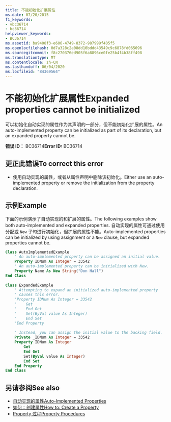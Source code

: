 ```yaml
---
title: 不能初始化扩展属性
ms.date: 07/20/2015
f1_keywords:
- vbc36714
- bc36714
helpviewer_keywords:
- BC36714
ms.assetid: ba9408f3-e606-4749-8372-987999f405f5
ms.openlocfilehash: 0d7a328c2a08dd10bddd43549c9c6878fd065096
ms.sourcegitcommit: f8c270376ed905f6a8896ce0fe25b4f4b38ff498
ms.translationtype: MT
ms.contentlocale: zh-CN
ms.lasthandoff: 06/04/2020
ms.locfileid: "84369564"
---
```

# <a name="expanded-properties-cannot-be-initialized"></a><span data-ttu-id="a8172-102">不能初始化扩展属性</span><span class="sxs-lookup"><span data-stu-id="a8172-102">Expanded properties cannot be initialized</span></span>
<span data-ttu-id="a8172-103">可以初始化自动实现的属性作为其声明的一部分，但不能初始化扩展的属性。</span><span class="sxs-lookup"><span data-stu-id="a8172-103">An auto-implemented property can be initialized as part of its declaration, but an expanded property cannot be.</span></span>  
  
 <span data-ttu-id="a8172-104">**错误 ID：** BC36714</span><span class="sxs-lookup"><span data-stu-id="a8172-104">**Error ID:** BC36714</span></span>  
  
## <a name="to-correct-this-error"></a><span data-ttu-id="a8172-105">更正此错误</span><span class="sxs-lookup"><span data-stu-id="a8172-105">To correct this error</span></span>  
  
- <span data-ttu-id="a8172-106">使用自动实现的属性，或者从属性声明中删除该初始化。</span><span class="sxs-lookup"><span data-stu-id="a8172-106">Either use an auto-implemented property or remove the initialization from the property declaration.</span></span>  
  
## <a name="example"></a><span data-ttu-id="a8172-107">示例</span><span class="sxs-lookup"><span data-stu-id="a8172-107">Example</span></span>  
 <span data-ttu-id="a8172-108">下面的示例演示了自动实现的和扩展的属性。</span><span class="sxs-lookup"><span data-stu-id="a8172-108">The following examples show both auto-implemented and expanded properties.</span></span> <span data-ttu-id="a8172-109">自动实现的属性可通过使用分配或 `New` 子句进行初始化，但扩展的属性不能。</span><span class="sxs-lookup"><span data-stu-id="a8172-109">Auto-implemented properties can be initialized by using assignment or a `New` clause, but expanded properties cannot be.</span></span>  
  
```vb  
Class AutoImplementedExample  
    ' An auto-implemented property can be assigned an initial value.  
    Property IDNum As Integer = 33542  
    ' An auto-implemented property can be initialized with New.  
    Property Name As New String("Don Hall")  
End Class  
  
Class ExpandedExample  
    ' Attempting to expand an initialized auto-implemented property  
    ' causes this error.  
    'Property IDNum As Integer = 33542  
    '    Get  
    '    End Get  
    '    Set(ByVal value As Integer)  
    '    End Set  
    'End Property  
  
    ' Instead, you can assign the initial value to the backing field.  
    Private _IDNum As Integer = 33542  
    Property IDNum As Integer  
        Get  
        End Get  
        Set(ByVal value As Integer)  
        End Set  
    End Property  
End Class  
```  
  
## <a name="see-also"></a><span data-ttu-id="a8172-110">另请参阅</span><span class="sxs-lookup"><span data-stu-id="a8172-110">See also</span></span>

- [<span data-ttu-id="a8172-111">自动实现的属性</span><span class="sxs-lookup"><span data-stu-id="a8172-111">Auto-Implemented Properties</span></span>](../programming-guide/language-features/procedures/auto-implemented-properties.md)
- [<span data-ttu-id="a8172-112">如何：创建属性</span><span class="sxs-lookup"><span data-stu-id="a8172-112">How to: Create a Property</span></span>](../programming-guide/language-features/procedures/how-to-create-a-property.md)
- [<span data-ttu-id="a8172-113">Property 过程</span><span class="sxs-lookup"><span data-stu-id="a8172-113">Property Procedures</span></span>](../programming-guide/language-features/procedures/property-procedures.md)
